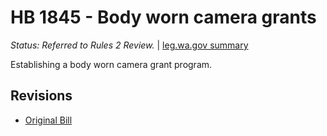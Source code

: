 # HB 1845 - Body worn camera grants
*Status: Referred to Rules 2 Review.* | [leg.wa.gov summary](https://app.leg.wa.gov/billsummary?BillNumber=1845&Year=2021)

Establishing a body worn camera grant program.

## Revisions
* [Original Bill](1/)